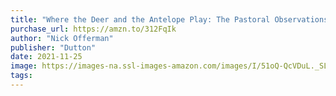 ```yaml
---
title: "Where the Deer and the Antelope Play: The Pastoral Observations of One Ignorant American Who Loves to Walk Outside"
purchase_url: https://amzn.to/312FqIk
author: "Nick Offerman"
publisher: "Dutton"
date: 2021-11-25
image: https://images-na.ssl-images-amazon.com/images/I/51oQ-QcVDuL._SL75_.jpg
tags:
---
```


